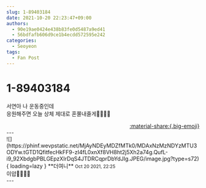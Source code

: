 ```yaml
---
slug: 1-89403184
date: 2021-10-20 22:23:47+09:00
authors:
  - 90e19ae0424e438b83fe0d5487a9ed41
  - 56bdfafb606d9ce1b4ecdd572595e242
categories:
  - Seoyeon
tags:
  - Fan Post
---
```


# 1-89403184

<div class="post-container" markdown="1">
<div class="content-container md-sidebar__scrollwrap" markdown="1">

서연아 나 운동중인데<br>응원해주면 오늘 상체 제대로 혼쭐내줄게💪🏻💪🏻

</div>
</div>

<div style="text-align: right;" markdown="1">
<a href="https://weverse.io/fromis9/fanpost/1-89403184" style="text-align: right;">:material-share:{.big-emoji}</a>
</div>
---

<div class="comments-container md-sidebar__scrollwrap" markdown="1">
<div class="comment" markdown="1">
<div class='id-container' markdown="1">
![](https://phinf.wevpstatic.net/MjAyNDEyMDZfMTk0/MDAxNzMzNDYzMTU3ODYw.tGTD1QfitfecHkFF9-zI4fL0xnXf8VH8ht2j5Xh2a74g.QufL-i9_92XbdgbPBLGEpzXIrDqS4JTDRCqprDbYdJIg.JPEG/image.jpg?type=s72){ loading=lazy }
**<span class="artist">더여니</span>** <small>Oct 20 2021, 22:25</small><br>
</div>
<div class='comment-body' markdown="1">
이얍🤜🤜🤜🤜
</div>
</div>
</div>
---
